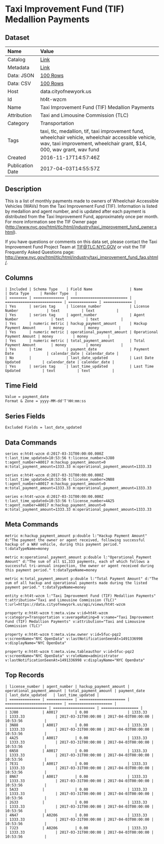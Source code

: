 # Taxi Improvement Fund (TIF) Medallion Payments

## Dataset

| Name | Value |
| :--- | :---- |
| Catalog | [Link](https://catalog.data.gov/dataset/taxi-improvement-fund-tif-medallion-payments) |
| Metadata | [Link](https://data.cityofnewyork.us/api/views/ht4t-wzcm) |
| Data: JSON | [100 Rows](https://data.cityofnewyork.us/api/views/ht4t-wzcm/rows.json?max_rows=100) |
| Data: CSV | [100 Rows](https://data.cityofnewyork.us/api/views/ht4t-wzcm/rows.csv?max_rows=100) |
| Host | data.cityofnewyork.us |
| Id | ht4t-wzcm |
| Name | Taxi Improvement Fund (TIF) Medallion Payments |
| Attribution | Taxi and Limousine Commission (TLC) |
| Category | Transportation |
| Tags | taxi, tlc, medallion, tif, taxi improvement fund, wheelchair vehicle, wheelchair accessible vehicle, wav, taxi improvement, wheelchair grant, $14, 000, wav grant, wav fund |
| Created | 2016-11-17T14:57:46Z |
| Publication Date | 2017-04-03T14:55:57Z |

## Description

This is a list of monthly payments made to owners of Wheelchair Accessible Vehicles (WAVs) from the Taxi Improvement Fund (TIF). Information is listed by medallion and agent number, and is updated after each payment is distributed from the Taxi Improvement Fund, approximately once per month. For more information see the TIF Owner page (http://www.nyc.gov/html/tlc/html/industry/taxi_improvement_fund_owner.shtml).

If you have questions or comments on this data set, please contact the Taxi Improvement Fund Project Team at TIF@TLC.NYC.GOV or visit the TIF Frequently Asked Questions page: http://www.nyc.gov/html/tlc/html/industry/taxi_improvement_fund_faq.shtml/.

## Columns

```ls
| Included | Schema Type    | Field Name                 | Name                       | Data Type     | Render Type   |
| ======== | ============== | ========================== | ========================== | ============= | ============= |
| Yes      | series tag     | license_number             | License Number             | text          | text          |
| Yes      | series tag     | agent_number               | Agent Number               | text          | text          |
| Yes      | numeric metric | hackup_payment_amount      | Hackup Payment Amount      | money         | money         |
| Yes      | numeric metric | operational_payment_amount | Operational Payment Amount | money         | money         |
| Yes      | numeric metric | total_payment_amount       | Total Payment Amount       | money         | money         |
| Yes      | time           | payment_date               | Payment Date               | calendar_date | calendar_date |
| No       |                | last_date_updated          | Last Date Updated          | calendar_date | calendar_date |
| Yes      | series tag     | last_time_updated          | Last Time Updated          | text          | text          |
```

## Time Field

```ls
Value = payment_date
Format & Zone = yyyy-MM-dd'T'HH:mm:ss
```

## Series Fields

```ls
Excluded Fields = last_date_updated
```

## Data Commands

```ls
series e:ht4t-wzcm d:2017-03-31T00:00:00.000Z t:last_time_updated=10:53:56 t:license_number=3J80 t:agent_number=A0017 m:hackup_payment_amount=0 m:total_payment_amount=1333.33 m:operational_payment_amount=1333.33

series e:ht4t-wzcm d:2017-03-31T00:00:00.000Z t:last_time_updated=10:53:56 t:license_number=3N88 t:agent_number=A0017 m:hackup_payment_amount=0 m:total_payment_amount=1333.33 m:operational_payment_amount=1333.33

series e:ht4t-wzcm d:2017-03-31T00:00:00.000Z t:last_time_updated=10:53:56 t:license_number=4A25 t:agent_number=A0017 m:hackup_payment_amount=0 m:total_payment_amount=1333.33 m:operational_payment_amount=1333.33
```

## Meta Commands

```ls
metric m:hackup_payment_amount p:double l:"Hackup Payment Amount" d:"The payment the owner or agent received, following successful hackup of a WAV vehicle, during this payment period." t:dataTypeName=money

metric m:operational_payment_amount p:double l:"Operational Payment Amount" d:"The sum of all $1,333 payments, each of which follows a successful tri-annual inspection, the owner or agent received during this payment period." t:dataTypeName=money

metric m:total_payment_amount p:double l:"Total Payment Amount" d:"The sum of all hackup and operational payments made during the listed payment period." t:dataTypeName=money

entity e:ht4t-wzcm l:"Taxi Improvement Fund (TIF) Medallion Payments" t:attribution="Taxi and Limousine Commission (TLC)" t:url=https://data.cityofnewyork.us/api/views/ht4t-wzcm

property e:ht4t-wzcm t:meta.view v:id=ht4t-wzcm v:category=Transportation v:averageRating=0 v:name="Taxi Improvement Fund (TIF) Medallion Payments" v:attribution="Taxi and Limousine Commission (TLC)"

property e:ht4t-wzcm t:meta.view.owner v:id=5fuc-pqz2 v:screenName="NYC OpenData" v:lastNotificationSeenAt=1491336998 v:displayName="NYC OpenData"

property e:ht4t-wzcm t:meta.view.tableauthor v:id=5fuc-pqz2 v:screenName="NYC OpenData" v:roleName=administrator v:lastNotificationSeenAt=1491336998 v:displayName="NYC OpenData"
```

## Top Records

```ls
| license_number | agent_number | hackup_payment_amount | operational_payment_amount | total_payment_amount | payment_date        | last_date_updated   | last_time_updated | 
| ============== | ============ | ===================== | ========================== | ==================== | =================== | =================== | ================= | 
| 3J80           | A0017        | 0.00                  | 1333.33                    | 1333.33              | 2017-03-31T00:00:00 | 2017-04-03T00:00:00 | 10:53:56          | 
| 3N88           | A0017        | 0.00                  | 1333.33                    | 1333.33              | 2017-03-31T00:00:00 | 2017-04-03T00:00:00 | 10:53:56          | 
| 4A25           | A0017        | 0.00                  | 1333.33                    | 1333.33              | 2017-03-31T00:00:00 | 2017-04-03T00:00:00 | 10:53:56          | 
| 6N58           | A0017        | 0.00                  | 1333.33                    | 1333.33              | 2017-03-31T00:00:00 | 2017-04-03T00:00:00 | 10:53:56          | 
| 7E31           | A0017        | 0.00                  | 1333.33                    | 1333.33              | 2017-03-31T00:00:00 | 2017-04-03T00:00:00 | 10:53:56          | 
| 8N67           | A0017        | 0.00                  | 1333.33                    | 1333.33              | 2017-03-31T00:00:00 | 2017-04-03T00:00:00 | 10:53:56          | 
| 5A33           |              | 0.00                  | 1333.33                    | 1333.33              | 2017-03-31T00:00:00 | 2017-04-03T00:00:00 | 10:53:56          | 
| 2G33           |              | 0.00                  | 1333.33                    | 1333.33              | 2017-03-31T00:00:00 | 2017-04-03T00:00:00 | 10:53:56          | 
| 4N47           | A0206        | 0.00                  | 1333.33                    | 1333.33              | 2017-03-31T00:00:00 | 2017-04-03T00:00:00 | 10:53:56          | 
| 7J23           | A0206        | 0.00                  | 1333.33                    | 1333.33              | 2017-03-31T00:00:00 | 2017-04-03T00:00:00 | 10:53:56          | 
```